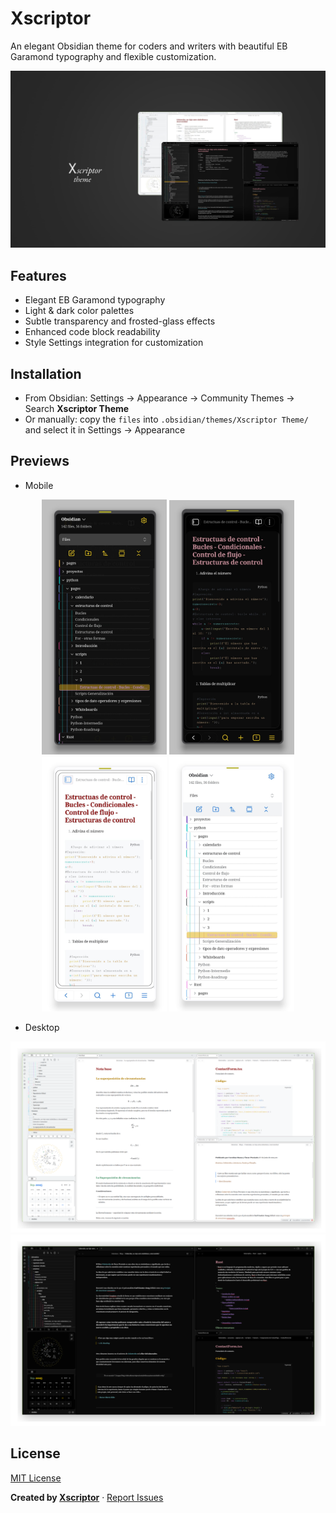 # Xscriptor

An elegant Obsidian theme for coders and writers with beautiful EB Garamond typography and flexible customization.

![Preview](./docs/preview/preview01.jpg)

## Features
- Elegant EB Garamond typography
- Light & dark color palettes
- Subtle transparency and frosted-glass effects
- Enhanced code block readability
- Style Settings integration for customization

## Installation
- From Obsidian: Settings → Appearance → Community Themes → Search **Xscriptor Theme**
- Or manually: copy the `files` into `.obsidian/themes/Xscriptor Theme/` and select it in Settings → Appearance

## Previews
- Mobile
<p align="center">
  <img src="./docs/preview/preview02.jpg" width="200" alt="Obsidian Xscriptor Mobile Theme Dark Mode"/>
  <img src="./docs/preview/preview03.jpg" width="200" alt="Obsidian Xscriptor Mobile Theme Dark Mode"/>
  <img src="./docs/preview/preview04.jpg" width="200" alt="Obsidian Xscriptor Mobile Theme Light Mode"/>
  <img src="./docs/preview/preview05.jpg" width="200" alt="Obsidian Xscriptor Mobile Theme Light Mode"/>
</p>

- Desktop
<p align="center">
  <img src="./docs/preview/preview06.png" width="700" alt="Obsidian Xscriptor Desktop Theme Dark Mode"/>
  <img src="./docs/preview/preview07.png" width="700" alt="Obsidian Xscriptor Desktop Theme Dark Mode"/>
</p>

## License
[MIT License](LICENSE.md)

**Created by [Xscriptor](https://xscriptor.com)** · [Report Issues](https://github.com/xscriptordev/obsidian/issues)
